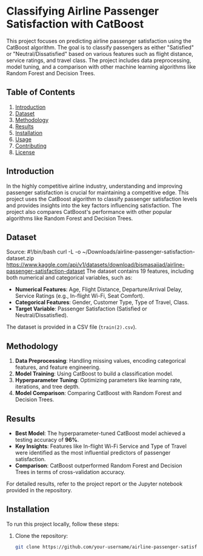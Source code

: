 # Classifying Airline Passenger Satisfaction with CatBoost

This project focuses on predicting airline passenger satisfaction using the CatBoost algorithm. The goal is to classify passengers as either "Satisfied" or "Neutral/Dissatisfied" based on various features such as flight distance, service ratings, and travel class. The project includes data preprocessing, model tuning, and a comparison with other machine learning algorithms like Random Forest and Decision Trees.

## Table of Contents
1. [Introduction](#introduction)
2. [Dataset](#dataset)
3. [Methodology](#methodology)
4. [Results](#results)
5. [Installation](#installation)
6. [Usage](#usage)
7. [Contributing](#contributing)
8. [License](#license)

## Introduction
In the highly competitive airline industry, understanding and improving passenger satisfaction is crucial for maintaining a competitive edge. This project uses the CatBoost algorithm to classify passenger satisfaction levels and provides insights into the key factors influencing satisfaction. The project also compares CatBoost's performance with other popular algorithms like Random Forest and Decision Trees.

## Dataset
Source: #!/bin/bash
curl -L -o ~/Downloads/airline-passenger-satisfaction-dataset.zip\
  https://www.kaggle.com/api/v1/datasets/download/bismasajjad/airline-passenger-satisfaction-dataset
The dataset  contains 19 features, including both numerical and categorical variables, such as:
- **Numerical Features**: Age, Flight Distance, Departure/Arrival Delay, Service Ratings (e.g., In-flight Wi-Fi, Seat Comfort).
- **Categorical Features**: Gender, Customer Type, Type of Travel, Class.
- **Target Variable**: Passenger Satisfaction (Satisfied or Neutral/Dissatisfied).

The dataset is provided in a CSV file (`train(2).csv`).

## Methodology
1. **Data Preprocessing**: Handling missing values, encoding categorical features, and feature engineering.
2. **Model Training**: Using CatBoost to build a classification model.
3. **Hyperparameter Tuning**: Optimizing parameters like learning rate, iterations, and tree depth.
4. **Model Comparison**: Comparing CatBoost with Random Forest and Decision Trees.

## Results
- **Best Model**: The hyperparameter-tuned CatBoost model achieved a testing accuracy of **96%**.
- **Key Insights**: Features like In-flight Wi-Fi Service and Type of Travel were identified as the most influential predictors of passenger satisfaction.
- **Comparison**: CatBoost outperformed Random Forest and Decision Trees in terms of cross-validation accuracy.

For detailed results, refer to the project report or the Jupyter notebook provided in the repository.

## Installation
To run this project locally, follow these steps:

1. Clone the repository:
   ```bash
   git clone https://github.com/your-username/airline-passenger-satisfaction.git
